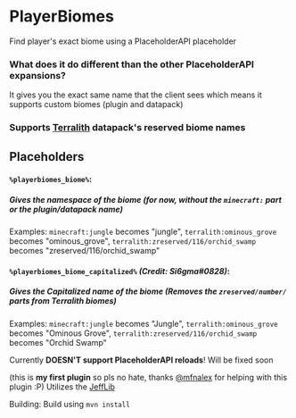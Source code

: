 # PlayerBiomes
Find player's exact biome using a PlaceholderAPI placeholder
### What does it do different than the other PlaceholderAPI expansions?
It gives you the exact same name that the client sees which means it supports custom biomes (plugin and datapack)

### Supports [Terralith](https://www.curseforge.com/minecraft/mc-mods/terralith) datapack's reserved biome names

## Placeholders
#### `%playerbiomes_biome%`: 
##### Gives the namespace of the biome *(for now, without the `minecraft:` part or the plugin/datapack name)*

Examples: `minecraft:jungle` becomes "jungle", `terralith:ominous_grove` becomes "ominous_grove", `terralith:zreserved/116/orchid_swamp` becomes "zreserved/116/orchid_swamp"

#### `%playerbiomes_biome_capitalized%` *(Credit: Si6gma#0828)*:
##### Gives the Capitalized name of the biome *(Removes the `zreserved/number/` parts from Terralith biomes)*

Examples: `minecraft:jungle` becomes "Jungle", `terralith:ominous_grove` becomes "Ominous Grove", `terralith:zreserved/116/orchid_swamp` becomes "Orchid Swamp"

Currently **DOESN'T support PlaceholderAPI reloads**! Will be fixed soon

(this is **my first plugin** so pls no hate, thanks [@mfnalex](https://github.com/mfnalex) for helping with this plugin :P)
Utilizes the [JeffLib](https://github.com/JEFF-Media-GbR/JeffLib)

Building:
Build using `mvn install`

